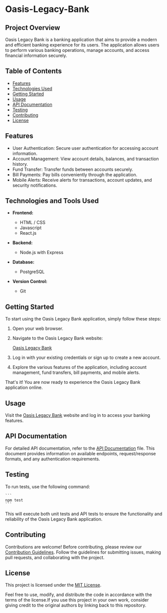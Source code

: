 # Oasis-Legacy-Bank

## Project Overview

Oasis Legacy Bank is a banking application that aims to provide a modern and efficient banking experience for its users. The application allows users to perform various banking operations, manage accounts, and access financial information securely.


## Table of Contents

- [Features](#features)
- [Technologies Used](#technologies-used)
- [Getting Started](#getting-started)
- [Usage](#usage)
- [API Documentation](#api-documentation)
- [Testing](#testing)
- [Contributing](#contributing)
- [License](#license)


## Features

- User Authentication: Secure user authentication for accessing account information.
- Account Management: View account details, balances, and transaction history.
- Fund Transfer: Transfer funds between accounts securely.
- Bill Payments: Pay bills conveniently through the application.
- Mobile Alerts: Receive alerts for transactions, account updates, and security notifications.


## Technologies and Tools Used

- **Frontend:**
    - HTML / CSS
    - Javascript
    - React.js

- **Backend:**
    - Node.js with Express

- **Database:**
    - PostgreSQL

- **Version Control:**
    - Git
<!--
- **Testing:**

- **Server Hosting:**

- **Authentication and Authorization:**

- **Security:**

- **Content Delivery Network(CDN):**

- **Logging and Monitoring:**

- **Caching:**

- **Accesscibility:**

- **Documentation:**
-->


## Getting Started

To start using the Oasis Legacy Bank application, simply follow these steps:

1. Open your web browser.

2. Navigate to the Oasis Legacy Bank website:

   [Oasis Legacy Bank](link)

3. Log in with your existing credentials or sign up to create a new account.

4. Explore the various features of the application, including account management, fund transfers, bill payments, and mobile alerts.

That's it! You are now ready to experience the Oasis Legacy Bank application online.

## Usage

Visit the [Oasis Legacy Bank](link) website and log in to access your banking features.


## API Documentation

For detailed API documentation, refer to the [API Documentation](file) file. This document provides information on available endpoints, request/response formats, and any authentication requirements.

## Testing

To run tests, use the following command:

    ```
    npm test
    ```

This will execute both unit tests and API tests to ensure the functionality and reliability of the Oasis Legacy Bank application.


## Contributing

Contributions are welcome! Before contributing, please review our [Contribution Guidelines](./CONTRIBUTING.md). Follow the guidelines for submitting issues, making pull requests, and collaborating with the project.

 ## License

 This project is licensed under the [MIT License](./LICENSE).

 Feel free to use, modify, and distribute the code in accordance with the terms of the license.If you use this project in your own work, consider giving credit to the original authors by linking back to this repository.



<!-- Android App Development -->
<!--

android-oasis-legacy-bank-app
├── frontend
│   ├── public
│   │   ├── index.html
│   │   ├── favicon.ico
│   ├── src
│   │   ├── assets
│   │   │   ├── images
│   │   │   ├── audio
│   │   ├── components
│   │   │   ├── CallList.js
│   │   │   ├── CallDetail.js
│   │   │   ├── CallHistory.js
│   │   │   ├── Sidebar.js
│   │   ├── containers
│   │   │   ├── Dashboard.js
│   │   │   ├── CallDetailContainer.js
│   │   ├── contexts
│   │   │   ├── AuthContext.js
│   │   │   ├── CallContext.js
│   │   ├── hooks
│   │   │   ├── useAuth.js
│   │   │   ├── useCall.js
│   │   ├── pages
│   │   │   ├── Login.js
│   │   │   ├── DashboardPage.js
│   │   │   ├── CallDetailPage.js
│   │   ├── services
│   │   │   ├── authService.js
│   │   │   ├── callService.js
│   │   ├── styles
│   │   │   ├── main.css
│   │   ├── utils
│   │   │   ├── formatDate.js
│   │   │   ├── apiUtils.js
│   │   ├── App.js
│   │   ├── index.js
│   │   ├── setupTests.js
│   │   ├── __tests__
├── backend
│   ├── src
│   │   ├── main
│   │   │   ├── kotlin
│   │   │   │   ├── com
│   │   │   │   │   ├── example
│   │   │   │   │   │   ├── PhoneBankApplication.kt
│   │   │   │   │   │   ├── controllers
│   │   │   │   │   │   │   ├── AuthController.kt
│   │   │   │   │   │   │   ├── CallController.kt
│   │   │   │   │   │   ├── models
│   │   │   │   │   │   │   ├── User.kt
│   │   │   │   │   │   │   ├── Call.kt
│   │   │   │   │   │   ├── services
│   │   │   │   │   │   │   ├── AuthService.kt
│   │   │   │   │   │   │   ├── CallService.kt
│   │   │   │   │   │   ├── config
│   │   │   │   │   │   │   ├── DatabaseConfig.kt
│   │   │   │   │   ├── resources
│   │   │   │   │   │   ├── application.properties
│   │   │   │   │   │   ├── static
│   │   │   │   │   │   │   ├── ...
│   │   ├── test
├── build
├── node_modules
├── package.json
├── README.md
├── .gitignore

-->

<!-- Web Development -->
<!--

project-root
├── client               # Frontend code
│   ├── public          # Publicly accessible files
│   │   ├── index.html  # Main HTML file
│   │   ├── favicon.ico # Favicon
│   ├── src             # Source code
│   │   ├── components  # Reusable React components
│   │   ├── pages       # React components representing pages
│   │   ├── styles      # CSS or stylesheets
│   │   ├── utils       # Utility functions or modules
│   │   ├── services    # API or other services
│   │   ├── assets      # Images, fonts, etc.
│   │   ├── App.js      # Main React component or App entry point
│   │   ├── index.js    # Entry point for rendering React app
│   │   ├── setupTests.js # Configuration for testing setup
│   │   ├── __tests__   # Test files or test-related code
├── server               # Backend code
│   ├── routes          # Express or API routes
│   ├── controllers     # Business logic
│   ├── models          # Data models
│   ├── services        # Additional services
│   ├── config          # Configuration files
│   ├── app.js          # Main backend application file
├── build                # Compiled or bundled code (output of build tools)
├── node_modules         # Node.js modules (auto-generated)
├── package.json         # Node.js package configuration
├── README.md            # Project documentation
└── .gitignore

-->


<!--

Homepage:


Welcome message

Promotions or important announcements

Quick links to popular services



Accounts and Services:


Overview of various types of accounts (savings, checking, etc.)

Details about loans, credit cards, and other financial products

Information on online banking services



Online Banking:


Login portal for online banking

Information on account management and transactions

Security features and guidelines



Mobile Banking:


Download links for mobile banking apps

Features and benefits of mobile banking

Instructions for setting up and using mobile banking



Customer Support:


Contact information (phone numbers, email addresses)

Live chat support

Frequently Asked Questions (FAQs)



Branch and ATM Locator:


Maps and information on branch locations

ATM locator with search functionality



Security and Privacy:


Information on security measures

Privacy policy

Tips for safe online banking



Rates and Fees:


Current interest rates on accounts and loans

Fee schedules for various services



Financial Tools:


Calculators for loans, mortgages, savings, etc.

Budgeting tools and financial education resources



About Us:


Overview of the bank's history, mission, and values

Leadership team and key personnel

News and updates related to the bank



Legal Information:


Terms and conditions

Compliance information

Regulatory disclosures



News and Updates:


Latest news about the bank

Updates on new services or features

Financial reports and statements







Foto de Lisa Fotios: https://www.pexels.com/pt-br/foto/pessoa-segurando-o-samsung-galaxy-s8-preto-da-meia-noite-ligar-o-near-macbook-pro-1092671/


-->